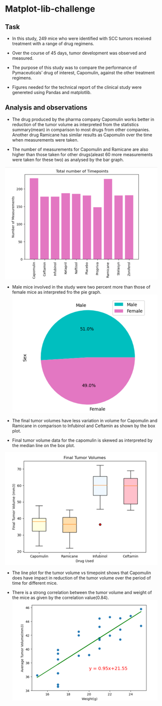 # Matplot-lib-challenge
## Task
- In this study, 249 mice who were identified with SCC tumors received treatment with a range of drug regimens.

 - Over the course of 45 days, tumor development was observed and measured. 
 
 - The purpose of this study was to compare the performance of Pymaceuticals’ drug of interest, Capomulin, against the other treatment regimens.


- Figures needed for the technical report of the clinical study were genereted using Pandas and matplotlib.

 ## Analysis and observations

  - The drug produced by the pharma company Capomulin works better in reduction of the tumor volume as interpreted from the statistics summary(mean) in comparison to most drugs from other companies. Another drug Ramicane has similar results as Capomulin over the time when measurements were taken. 

  - The number of measurements for Capomulin and Ramicane are also higher than those taken for other drugs(aleast 60 more measurements were taken for these two) as analysed by the bar graph.

  ![image](New%20folder/Screenshot%202023-06-15%20121356.png)

  - Male mice involved in the study were two percent more than those of female mice as interpreted fro the pie graph.
  ![image](New%20folder/Screenshot%202023-06-15%20121516.png)

  - The final tumor volumes have less variation in volume for Capomulin and Ramicane in comparison to Infubinol and Ceftamin as shown by the box plot.

  - Final tumor volume data for the capomulin is skewed as interpreted by the median line on the box plot.

  ![image](New%20folder/box.png)

  - The line plot for the tumor volume vs timepoint shows that Capomulin does have impact in reduction of the tumor volume over the period of time for different mice.
  
 - There is a strong correlation between the tumor volume and weight of the mice as given by the correlation value(0.84).
 ![image](New%20folder/correlation.png)